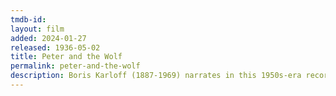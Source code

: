 ```yaml
---
tmdb-id:
layout: film
added: 2024-01-27
released: 1936-05-02
title: Peter and the Wolf
permalink: peter-and-the-wolf
description: Boris Karloff (1887-1969) narrates in this 1950s-era recording of Prokofiev's "Peter and the Wolf," Op. 67. The Vienna State Opera Orchestra is conducted by Mario Rossi.
---
```

